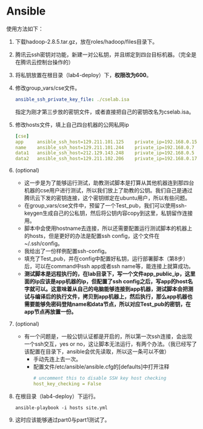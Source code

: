 # Ansible

使用方法如下：

  1. 下载hadoop-2.8.5.tar.gz，放在roles/hadoop/files目录下。
  2. 腾讯云ssh密钥对功能，新建一对公私钥，并且绑定到四台目标机器。（完全是在腾讯云控制台操作的）
  3. 将私钥放置在根目录（lab4-deploy）下，**权限改为600**。
  4. 修改group_vars/cse文件。
        ``` yml
        ansible_ssh_private_key_file: ./cselab.isa
        ```
        指定为刚才第三步放的密钥文件，或者直接把自己的密钥改名为cselab.isa。
  5. 修改hosts文件，填上自己四台机器的公网私网ip
        ``` yml
        [cse]
        app     ansible_ssh_host=129.211.101.125    private_ip=192.168.0.15
        name    ansible_ssh_host=129.211.101.244    private_ip=192.168.0.7
        data1   ansible_ssh_host=212.129.143.248    private_ip=192.168.0.5
        data2   ansible_ssh_host=129.211.102.206    private_ip=192.168.0.17
        ```
  6. (optional)  
        - 这一步是为了能够运行测试，助教测试脚本是打算从其他机器连到那四台机器的cse用户进行测试，所以我们放上了助教的公钥。我们自己是通过腾讯云下发的密钥连接，这个密钥绑定在ubuntu用户，所以有些问题。
        - 在group_vars/cse文件中，预留了一个Test_pub，我们可以使用ssh-keygen生成自己的公私钥，然后将公钥内容copy到这里，私钥留作连接用。
        - 脚本中会使用hostname去连接，所以还需要配置运行测试脚本的机器上的hosts，但是更好的办法是配置ssh config，这个文件在~/.ssh/config。
        - 我给出了一份样例配置ssh-config。
        - 填充了Test_pub，并在config中配置好私钥，运行部署脚本（第8步）后，可以在command中ssh app或者ssh name等，能连接上就算成功。
        - **测试脚本是远程执行的，在lab目录下，写一个文件app_public_ip，这里面的ip应该是app机器的ip，但配置了ssh config之后，写app的host名字就可以。这意味着从自己的电脑能够连接到app机器，测试脚本会把测试与编译后的执行文件，拷贝到app机器上，然后执行，那么app机器也需要能够免密码登陆name和data节点，所以对应Test_pub的密钥，在app节点再放置一份。**
  7. (optional)
      - 有一个问题是，一般公钥认证都是开启的，所以第一次ssh连接，会出现一个ssh交互，yes or no，这让脚本无法运行，有两个办法。（我已经写了该配置在目录下，ansible会优先读取，所以这一条可以不做）
        - 手动先连上去一次。
        - 配置文件/etc/ansible/ansible.cfg的[defaults]中打开注释
            ``` yml
            # uncomment this to disable SSH key host checking
            host_key_checking = False
            ```
  8. 在根目录（lab4-deploy）下运行。
        ``` shell
        ansible-playbook -i hosts site.yml
        ```

  9. 这时应该能够通过part0与part1测试了。
